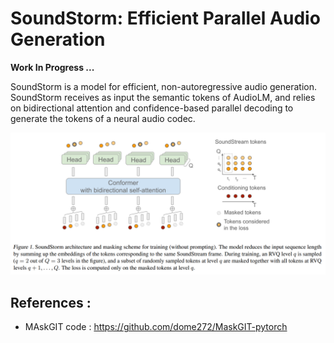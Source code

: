 # SoundStorm: Efficient Parallel Audio Generation 

**Work In Progress ...**

SoundStorm is a model for efficient, non-autoregressive audio generation. SoundStorm receives as input the semantic tokens of
AudioLM, and relies on bidirectional attention and confidence-based parallel decoding to generate the tokens of a neural audio codec.

![](arch.png)





## References :

* MAskGIT code : https://github.com/dome272/MaskGIT-pytorch

